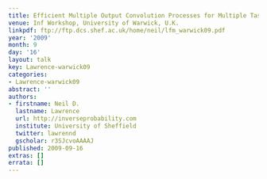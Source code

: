 ```yaml
---
title: Efficient Multiple Output Convolution Processes for Multiple Task Learning
venue: Inf Workshop, University of Warwick, U.K.
linkpdf: ftp://ftp.dcs.shef.ac.uk/home/neil/lfm_warwick09.pdf
year: '2009'
month: 9
day: '16'
layout: talk
key: Lawrence-warwick09
categories:
- Lawrence-warwick09
abstract: ''
authors:
- firstname: Neil D.
  lastname: Lawrence
  url: http://inverseprobability.com
  institute: University of Sheffield
  twitter: lawrennd
  gscholar: r3SJcvoAAAAJ
published: 2009-09-16
extras: []
errata: []
---
```

